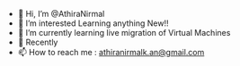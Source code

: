 - 👋 Hi, I’m @AthiraNirmal
- 👀 I’m interested Learning anything New!!
- 🌱 I’m currently learning live migration of Virtual Machines
- 💞️ Recently  
- 📫 How to reach me : athiranirmalk.an@gmail.com

<!---
AthiraNirmal/AthiraNirmal is a ✨ special ✨ repository because its `README.md` (this file) appears on your GitHub profile.
You can click the Preview link to take a look at your changes.
--->
